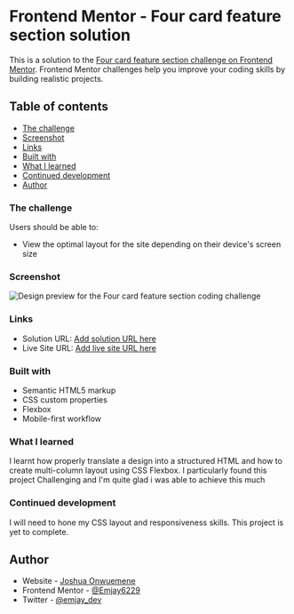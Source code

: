 # Frontend Mentor - Four card feature section solution

This is a solution to the [Four card feature section challenge on Frontend Mentor](https://www.frontendmentor.io/challenges/four-card-feature-section-weK1eFYK). Frontend Mentor challenges help you improve your coding skills by building realistic projects. 

## Table of contents

  - [The challenge](#the-challenge)
  - [Screenshot](#screenshot)
  - [Links](#links)
  - [Built with](#built-with)
  - [What I learned](#what-i-learned)
  - [Continued development](#continued-development)
  - [Author](#author)

### The challenge

Users should be able to:

- View the optimal layout for the site depending on their device's screen size

### Screenshot

![Design preview for the Four card feature section coding challenge](./Screenshot-Four-Card-Feature-Section.jpg)

### Links

- Solution URL: [Add solution URL here](https://your-solution-url.com)
- Live Site URL: [Add live site URL here](https://your-live-site-url.com)

### Built with

- Semantic HTML5 markup
- CSS custom properties
- Flexbox
- Mobile-first workflow

### What I learned

I learnt how properly translate a design into a structured HTML and how to create multi-column layout using CSS Flexbox. I particularly found this project Challenging and I'm quite glad i was able to achieve this much

### Continued development

I will need to hone my CSS layout and responsiveness skills. This project is yet to complete.

## Author

- Website - [Joshua Onwuemene](https://www.github/Emjay6229)
- Frontend Mentor - [@Emjay6229](https://www.frontendmentor.io/profile/Emjay6229)
- Twitter - [@emjay_dev](https://www.twitter.com/emjay_dev)
